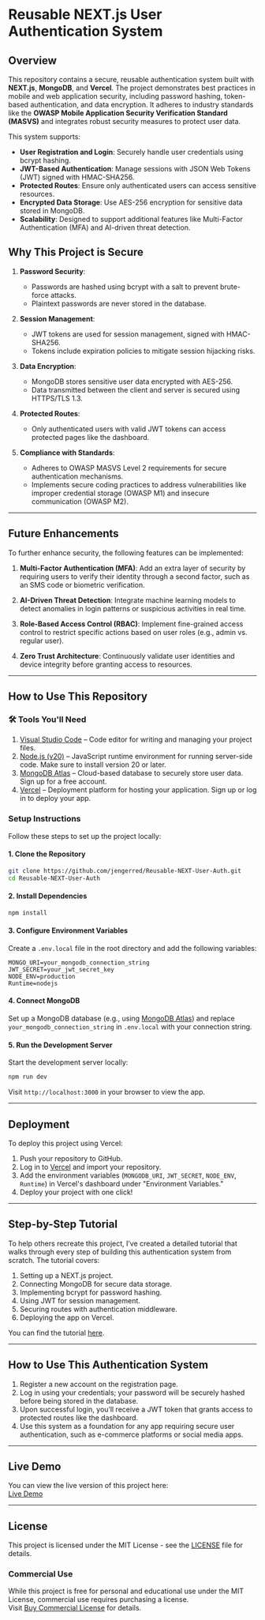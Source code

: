 # Reusable NEXT.js User Authentication System

## **Overview**
This repository contains a secure, reusable authentication system built with **NEXT.js**, **MongoDB**, and **Vercel**. The project demonstrates best practices in mobile and web application security, including password hashing, token-based authentication, and data encryption. It adheres to industry standards like the **OWASP Mobile Application Security Verification Standard (MASVS)** and integrates robust security measures to protect user data.

This system supports:
- **User Registration and Login**: Securely handle user credentials using bcrypt hashing.
- **JWT-Based Authentication**: Manage sessions with JSON Web Tokens (JWT) signed with HMAC-SHA256.
- **Protected Routes**: Ensure only authenticated users can access sensitive resources.
- **Encrypted Data Storage**: Use AES-256 encryption for sensitive data stored in MongoDB.
- **Scalability**: Designed to support additional features like Multi-Factor Authentication (MFA) and AI-driven threat detection.

## **Why This Project is Secure**
1. **Password Security**:
   - Passwords are hashed using bcrypt with a salt to prevent brute-force attacks.
   - Plaintext passwords are never stored in the database.

2. **Session Management**:
   - JWT tokens are used for session management, signed with HMAC-SHA256.
   - Tokens include expiration policies to mitigate session hijacking risks.

3. **Data Encryption**:
   - MongoDB stores sensitive user data encrypted with AES-256.
   - Data transmitted between the client and server is secured using HTTPS/TLS 1.3.

4. **Protected Routes**:
   - Only authenticated users with valid JWT tokens can access protected pages like the dashboard.

5. **Compliance with Standards**:
   - Adheres to OWASP MASVS Level 2 requirements for secure authentication mechanisms.
   - Implements secure coding practices to address vulnerabilities like improper credential storage (OWASP M1) and insecure communication (OWASP M2).

---

## **Future Enhancements**
To further enhance security, the following features can be implemented:
1. **Multi-Factor Authentication (MFA)**:
   Add an extra layer of security by requiring users to verify their identity through a second factor, such as an SMS code or biometric verification.

2. **AI-Driven Threat Detection**:
   Integrate machine learning models to detect anomalies in login patterns or suspicious activities in real time.

3. **Role-Based Access Control (RBAC)**:
   Implement fine-grained access control to restrict specific actions based on user roles (e.g., admin vs. regular user).

4. **Zero Trust Architecture**:
   Continuously validate user identities and device integrity before granting access to resources.

---

## **How to Use This Repository**

### 🛠️ Tools You'll Need  

1. [Visual Studio Code](https://code.visualstudio.com/) – Code editor for writing and managing your project files.  
2. [Node.js (v20)](https://nodejs.org/en/) – JavaScript runtime environment for running server-side code. Make sure to install version 20 or later.  
3. [MongoDB Atlas](https://www.mongodb.com/cloud/atlas) – Cloud-based database to securely store user data. Sign up for a free account.  
4. [Vercel](https://vercel.com/) – Deployment platform for hosting your application. Sign up or log in to deploy your app.


### Setup Instructions
Follow these steps to set up the project locally:

#### 1. Clone the Repository
```bash
git clone https://github.com/jengerred/Reusable-NEXT-User-Auth.git
cd Reusable-NEXT-User-Auth
```

#### 2. Install Dependencies
```bash
npm install
```

#### 3. Configure Environment Variables
Create a `.env.local` file in the root directory and add the following variables:
```plaintext
MONGO_URI=your_mongodb_connection_string
JWT_SECRET=your_jwt_secret_key
NODE_ENV=production
Runtime=nodejs
```

#### 4. Connect MongoDB
Set up a MongoDB database (e.g., using [MongoDB Atlas](https://www.mongodb.com/cloud/atlas)) and replace `your_mongodb_connection_string` in `.env.local` with your connection string.

#### 5. Run the Development Server
Start the development server locally:
```bash
npm run dev
```
Visit `http://localhost:3000` in your browser to view the app.

---

## **Deployment**
To deploy this project using Vercel:
1. Push your repository to GitHub.
2. Log in to [Vercel](https://vercel.com/) and import your repository.
3. Add the environment variables (`MONGODB_URI`, `JWT_SECRET`, `NODE_ENV`, `Runtime`) in Vercel's dashboard under "Environment Variables."
4. Deploy your project with one click!

---

## **Step-by-Step Tutorial**
To help others recreate this project, I’ve created a detailed tutorial that walks through every step of building this authentication system from scratch. The tutorial covers:
1. Setting up a NEXT.js project.
2. Connecting MongoDB for secure data storage.
3. Implementing bcrypt for password hashing.
4. Using JWT for session management.
5. Securing routes with authentication middleware.
6. Deploying the app on Vercel.

You can find the tutorial [here](https://github.com/jengerred/Reusable-NEXT-User-Auth/wiki).

---

## **How to Use This Authentication System**
1. Register a new account on the registration page.
2. Log in using your credentials; your password will be securely hashed before being stored in the database.
3. Upon successful login, you’ll receive a JWT token that grants access to protected routes like the dashboard.
4. Use this system as a foundation for any app requiring secure user authentication, such as e-commerce platforms or social media apps.

---

## **Live Demo**
You can view the live version of this project here:  
[Live Demo](https://reusable-next-user-auth-woad.vercel.app/)

---

## License
This project is licensed under the MIT License - see the [LICENSE](./LICENSE.md) file for details.

### Commercial Use
While this project is free for personal and educational use under the MIT License, commercial use requires purchasing a license.  
Visit [Buy Commercial License](https://gumroad.com/your-link) for details.




